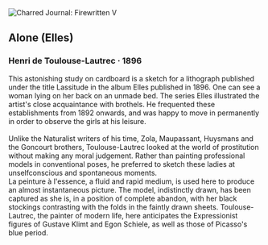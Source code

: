 <div class="artwork-of-the-day">
  <div class="container">
    <div class="img-wrapper">
      <img
        src="https://uploads4.wikiart.org/images/henri-de-toulouse-lautrec/alone-elles-1896.jpg!Large.jpg"
        alt="Charred Journal: Firewritten V" />
    </div>
    <div class="artwork-detail">
      <div class="artwork-origin"> 
        <h2 class="artwork-name">Alone (Elles)</h2>
        <h3 class="artist">
          Henri de Toulouse-Lautrec
                    ·  1896
        </h3>
      </div>
      <p class="description">
        <span class="artwork-description-text ng-binding" ng-bind-html="viewModel.ArtworkOfTheDay.Description | unsafe">This astonishing study on cardboard is a sketch for a lithograph published under the title Lassitude in the album Elles published in 1896. One can see a woman lying on her back on an unmade bed. The series Elles illustrated the artist's close acquaintance with brothels. He frequented these establishments from 1892 onwards, and was happy to move in permanently in order to observe the girls at his leisure. <br><br>Unlike the Naturalist writers of his time, Zola, Maupassant, Huysmans and the Goncourt brothers, Toulouse-Lautrec looked at the world of prostitution without making any moral judgement. Rather than painting professional models in conventional poses, he preferred to sketch these ladies at unselfconscious and spontaneous moments. <br>La peinture à l'essence, a fluid and rapid medium, is used here to produce an almost instantaneous picture. The model, indistinctly drawn, has been captured as she is, in a position of complete abandon, with her black stockings contrasting with the folds in the faintly drawn sheets. Toulouse-Lautrec, the painter of modern life, here anticipates the Expressionist figures of Gustave Klimt and Egon Schiele, as well as those of Picasso's blue period.</span>
                        <div class="text-shadow-container" ng-show="showShadow" style=""></div>
      </p>
    </div>
  </div>

</div>
